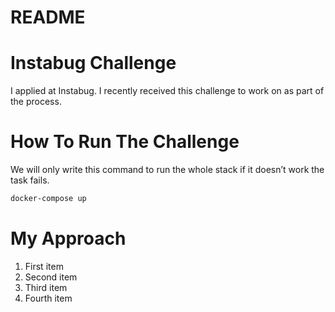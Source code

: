 # README

# Instabug Challenge

I applied at Instabug. I recently received this challenge to work on as part of the process.

# How To Run The Challenge

We will only write this command to run the whole stack if it doesn’t work the task fails.
``` bash
docker-compose up
``` 

# My Approach

1. First item
2. Second item
3. Third item
4. Fourth item

